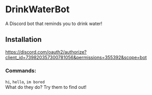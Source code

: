 # DrinkWaterBot
A Discord bot that reminds you to drink water!

## Installation
https://discord.com/oauth2/authorize?client_id=739820357300781056&permissions=355392&scope=bot

### Commands:
`hi`, `hello`, `im bored`  
What do they do? Try them to find out!
